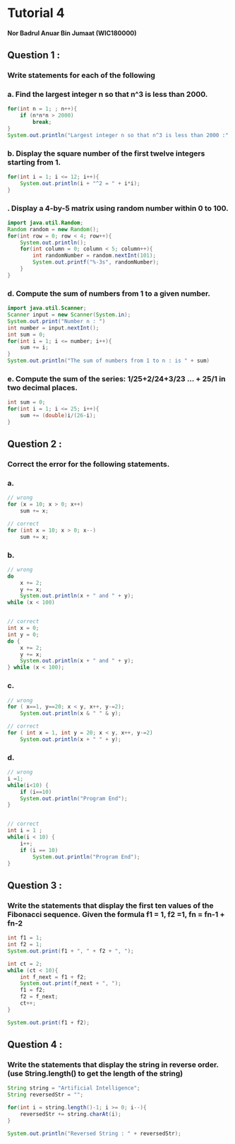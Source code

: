 

# Tutorial 4

#### Nor Badrul Anuar Bin Jumaat (WIC180000)

## Question 1 :

### Write statements for each of the following

### a. Find the largest integer n so that n^3 is less than 2000.
```java
for(int n = 1; ; n++){
    if (n*n*n > 2000)
        break;
}
System.out.println("Largest integer n so that n^3 is less than 2000 :" + n-1);
```

### b. Display the square number of the first twelve integers starting from 1.
```java
for(int i = 1; i <= 12; i++){
    System.out.println(i + "^2 = " + i*i);
}
```

### . Display a 4-by-5 matrix using random number within 0 to 100.
```java
import java.util.Random;
Random random = new Random();
for(int row = 0; row < 4; row++){
    System.out.println();
    for(int column = 0; column < 5; column++){
        int randomNumber = random.nextInt(101);
        System.out.printf("%-3s", randomNumber);
    }
}
```

### d. Compute the sum of numbers from 1 to a given number.
```java
import java.util.Scanner;
Scanner input = new Scanner(System.in);
System.out.print("Number n : ")
int number = input.nextInt();
int sum = 0;
for(int i = 1; i <= number; i++){
    sum += i;
}
System.out.println("The sum of numbers from 1 to n : is " + sum)
```

### e. Compute the sum of the series: 1/25+2/24+3/23 … + 25/1 in two decimal places.
```java
int sum = 0;
for(int i = 1; i <= 25; i++){
    sum += (double)i/(26-i);
}
```


## Question 2 :

### Correct the error for the following statements.

### a. 
```java
// wrong
for (x = 10; x > 0; x++)
    sum += x;

// correct
for (int x = 10; x > 0; x--)
    sum += x;
```

### b.
```java
// wrong
do
    x += 2;
    y += x;
    System.out.println(x + " and " + y);
while (x < 100)


// correct
int x = 0;
int y = 0;
do {
    x += 2;
    y += x;
    System.out.println(x + " and " + y);
} while (x < 100);

```

### c.
```java
// wrong
for ( x==1, y==20; x < y, x++, y-=2);
    System.out.println(x & " " & y);

// correct
for ( int x = 1, int y = 20; x < y, x++, y-=2)
    System.out.println(x + " " + y);
```

### d.
```java
// wrong
i =1;
while(i<10) {
    if (i==10)
    System.out.println("Program End");
}


// correct
int i = 1 ;
while(i < 10) {
    i++;
    if (i == 10)
        System.out.println("Program End");
}
```


## Question 3 :

### Write the statements that display the first ten values of the Fibonacci sequence. Given the formula f1 = 1, f2 =1, fn = fn-1 + fn-2

```java
int f1 = 1;
int f2 = 1;
System.out.print(f1 + ", " + f2 + ", ");

int ct = 2;
while (ct < 10){
    int f_next = f1 + f2;
    System.out.print(f_next + ", ");
    f1 = f2;
    f2 = f_next; 
    ct++;
}

System.out.print(f1 + f2);
```


## Question 4 :

### Write the statements that display the string in reverse order. (use String.length() to get the length of the string)
```java
String string = "Artificial Intelligence";
String reversedStr = "";

for(int i = string.length()-1; i >= 0; i--){
    reversedStr += string.charAt(i);
}

System.out.println("Reversed String : " + reversedStr);
```
